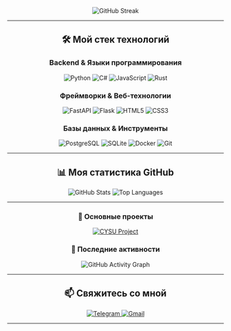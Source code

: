 <div align="center">
  <img src="https://github-readme-streak-stats.herokuapp.com/?user=cy7su&theme=radical&hide_border=true&background=0D1117" alt="GitHub Streak" />
</div>

<hr>

<div align="center">
<h2>🛠️ <strong>Мой стек технологий</strong></h2>
</div>

<div align="center">
<h3><strong>Backend & Языки программирования</strong></h3>
</div>
<div align="center">
  <img src="https://img.shields.io/badge/Python-3776AB?style=for-the-badge&logo=python&logoColor=white" alt="Python"/>
  <img src="https://img.shields.io/badge/C%23-239120?style=for-the-badge&logo=c-sharp&logoColor=white" alt="C#"/>
  <img src="https://img.shields.io/badge/JavaScript-F7DF1E?style=for-the-badge&logo=javascript&logoColor=black" alt="JavaScript"/>
  <img src="https://img.shields.io/badge/Rust-000000?style=for-the-badge&logo=rust&logoColor=white" alt="Rust"/>
</div>

<div align="center">
<h3><strong>Фреймворки & Веб-технологии</strong></h3>
</div>
<div align="center">
  <img src="https://img.shields.io/badge/FastAPI-009688?style=for-the-badge&logo=fastapi&logoColor=white" alt="FastAPI"/>
  <img src="https://img.shields.io/badge/Flask-000000?style=for-the-badge&logo=flask&logoColor=white" alt="Flask"/>
  <img src="https://img.shields.io/badge/HTML5-E34F26?style=for-the-badge&logo=html5&logoColor=white" alt="HTML5"/>
  <img src="https://img.shields.io/badge/CSS3-1572B6?style=for-the-badge&logo=css3&logoColor=white" alt="CSS3"/>
</div>

<div align="center">
<h3><strong>Базы данных & Инструменты</strong></h3>
</div>
<div align="center">
  <img src="https://img.shields.io/badge/PostgreSQL-316192?style=for-the-badge&logo=postgresql&logoColor=white" alt="PostgreSQL"/>
  <img src="https://img.shields.io/badge/SQLite-07405E?style=for-the-badge&logo=sqlite&logoColor=white" alt="SQLite"/>
  <img src="https://img.shields.io/badge/Docker-2496ED?style=for-the-badge&logo=docker&logoColor=white" alt="Docker"/>
  <img src="https://img.shields.io/badge/Git-F05032?style=for-the-badge&logo=git&logoColor=white" alt="Git"/>
</div>

<hr>

<div align="center">
<h2>📊 <strong>Моя статистика GitHub</strong></h2>
</div>

<div align="center">
  <img src="https://github-readme-stats.vercel.app/api?username=cy7su&show_icons=true&theme=radical&hide_border=true&bg_color=0D1117&title_color=6366F1&icon_color=6366F1&text_color=FFFFFF" alt="GitHub Stats" />
  <img src="https://github-readme-stats.vercel.app/api/top-langs/?username=cy7su&layout=compact&theme=radical&hide_border=true&bg_color=0D1117&title_color=6366F1&text_color=FFFFFF" alt="Top Languages" />
</div>
<hr>

<div align="center">
<h3><strong>🌟 Основные проекты</strong></h3>
</div>
<div align="center">
  <a href="https://github.com/cy7su/cysu">
    <img src="https://github-readme-stats.vercel.app/api/pin/?username=cy7su&repo=cysu&theme=radical&hide_border=true&bg_color=0D1117&title_color=6366F1&text_color=FFFFFF" alt="CYSU Project" />
  </a>
</div>

<div align="center">
<h3><strong>🚀 Последние активности</strong></h3>
</div>
<div align="center">
  <img src="https://github-readme-activity-graph.vercel.app/graph?username=cy7su&theme=radical&hide_border=true&bg_color=0D1117&color=6366F1&line=FFFFFF&point=6366F1" alt="GitHub Activity Graph" />
</div>

<hr>

<div align="center">
<h2>📫 <strong>Свяжитесь со мной</strong></h2>
</div>

<div align="center">
  <a href="https://t.me/ck7luman">
    <img src="https://img.shields.io/badge/Telegram-2CA5E0?style=for-the-badge&logo=telegram&logoColor=white" alt="Telegram"/>
  </a>
  <a href="mailto:myaaq@yandex.ru">
    <img src="https://img.shields.io/badge/Gmail-D14836?style=for-the-badge&logo=gmail&logoColor=white" alt="Gmail"/>
  </a>
</div>

<hr>
